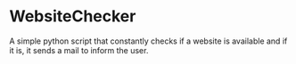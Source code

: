 WebsiteChecker
==============

A simple python script that constantly checks if a website is available and if it is, it sends a mail to inform the user.